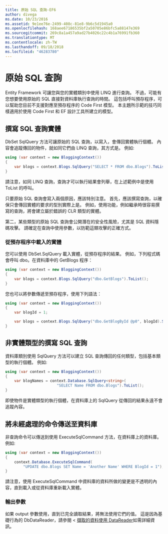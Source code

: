 ```yaml
---
title: 原始 SQL 查詢-EF6
author: divega
ms.date: 10/23/2016
ms.assetid: 9e1ee76e-2499-408c-81e8-9b6c5d1945a0
ms.openlocfilehash: 168aee67186535bf2a50705e86bfc5a88147e369
ms.sourcegitcommit: 269c8a1a457a9ad27b4026c22c4b1a76991fb360
ms.translationtype: MT
ms.contentlocale: zh-TW
ms.lasthandoff: 09/18/2018
ms.locfileid: "46283780"
---
```

# <a name="raw-sql-queries"></a>原始 SQL 查詢
Entity Framework 可讓您與您的實體類別中使用 LINQ 進行查詢。 不過，可能有您想要使用原始的 SQL 直接對資料庫執行查詢的時間。 這包括呼叫預存程序，可以幫助您目前不支援對應至預存程序的 Code First 模型。 本主題所示範的技巧同樣適用於使用 Code First 和 EF 設計工具所建立的模型。  

## <a name="writing-sql-queries-for-entities"></a>撰寫 SQL 查詢實體  

DbSet SqlQuery 方法可讓原始的 SQL 查詢，以寫入，會傳回實體執行個體。 內容會追蹤傳回的物件，就如同它們由 LINQ 查詢，其方式是。 例如:   

``` csharp  
using (var context = new BloggingContext())
{
    var blogs = context.Blogs.SqlQuery("SELECT * FROM dbo.Blogs").ToList();
}
```  

請注意，如同 LINQ 查詢，查詢才可以執行結果會列舉，在上述範例中是使用 ToList 的呼叫。  

只要原始 SQL 查詢會寫入兩個原因，應該特別注意。 首先，應該撰寫查詢，以確保只會傳回實體的要求的型別實際上是。 例如，使用功能，例如繼承時很容易撰寫的查詢，將會建立屬於錯誤的 CLR 類型的實體。  

第二，某些類型的原始 SQL 查詢會公開潛在的安全性風險，尤其是 SQL 資料隱碼攻擊。 請確定在查詢中使用參數，以防範這類攻擊的正確方式。  

### <a name="loading-entities-from-stored-procedures"></a>從預存程序中載入的實體  

您可以使用 DbSet.SqlQuery 載入實體，從預存程序的結果。 例如，下列程式碼會呼叫 dbo。在資料庫中的 GetBlogs 程序：  

``` csharp
using (var context = new BloggingContext())
{
    var blogs = context.Blogs.SqlQuery("dbo.GetBlogs").ToList();
}
```  

您也可以將參數傳遞至預存程序，使用下列語法：  

``` csharp
using (var context = new BloggingContext())
{
    var blogId = 1;

    var blogs = context.Blogs.SqlQuery("dbo.GetBlogById @p0", blogId).Single();
}
```  

## <a name="writing-sql-queries-for-non-entity-types"></a>非實體類型的撰寫 SQL 查詢  

資料庫類別使用 SqlQuery 方法可以建立 SQL 查詢傳回的任何類型，包括基本類型的執行個體。 例如:   

``` csharp
using (var context = new BloggingContext())
{
    var blogNames = context.Database.SqlQuery<string>(
                       "SELECT Name FROM dbo.Blogs").ToList();
}
```  

即使物件是實體類型的執行個體，在資料庫上的 SqlQuery 從傳回的結果永遠不會追蹤內容。  

## <a name="sending-raw-commands-to-the-database"></a>將未經處理的命令傳送至資料庫  

非查詢命令可以傳送到使用 ExecuteSqlCommand 方法，在資料庫上的資料庫。 例如:   

``` csharp
using (var context = new BloggingContext())
{
    context.Database.ExecuteSqlCommand(
        "UPDATE dbo.Blogs SET Name = 'Another Name' WHERE BlogId = 1");
}
```  

請注意，使用 ExecuteSqlCommand 中資料庫的資料所做的變更是不透明的內容，直到載入或從資料庫重新載入實體。  

### <a name="output-parameters"></a>輸出參數  

如果 output 參數使用，直到已完全讀取結果，將無法使用它們的值。 這是因為基礎行為的 DbDataReader，請參閱 <<c0> [ 擷取的資料使用 DataReader](https://go.microsoft.com/fwlink/?LinkID=398589)如需詳細資訊。  
